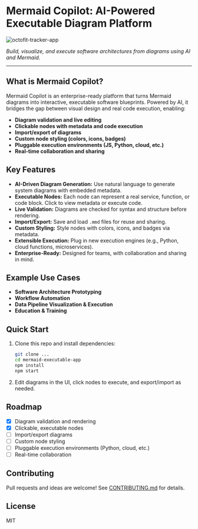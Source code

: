 # Mermaid Copilot: AI-Powered Executable Diagram Platform

![octofit-tracker-app](https://github.com/user-attachments/assets/8c45e716-1d95-473b-8923-dbbbf0f924b2)

_Build, visualize, and execute software architectures from diagrams using AI and Mermaid._

---

## What is Mermaid Copilot?

Mermaid Copilot is an enterprise-ready platform that turns Mermaid diagrams into interactive, executable software blueprints. Powered by AI, it bridges the gap between visual design and real code execution, enabling:

- **Diagram validation and live editing**
- **Clickable nodes with metadata and code execution**
- **Import/export of diagrams**
- **Custom node styling (colors, icons, badges)**
- **Pluggable execution environments (JS, Python, cloud, etc.)**
- **Real-time collaboration and sharing**

## Key Features

- **AI-Driven Diagram Generation:** Use natural language to generate system diagrams with embedded metadata.
- **Executable Nodes:** Each node can represent a real service, function, or code block. Click to view metadata or execute code.
- **Live Validation:** Diagrams are checked for syntax and structure before rendering.
- **Import/Export:** Save and load `.mmd` files for reuse and sharing.
- **Custom Styling:** Style nodes with colors, icons, and badges via metadata.
- **Extensible Execution:** Plug in new execution engines (e.g., Python, cloud functions, microservices).
- **Enterprise-Ready:** Designed for teams, with collaboration and sharing in mind.

## Example Use Cases

- **Software Architecture Prototyping**
- **Workflow Automation**
- **Data Pipeline Visualization & Execution**
- **Education & Training**

## Quick Start

1. Clone this repo and install dependencies:

   ```bash
   git clone ...
   cd mermaid-executable-app
   npm install
   npm start
   ```

2. Edit diagrams in the UI, click nodes to execute, and export/import as needed.

## Roadmap

- [x] Diagram validation and rendering
- [x] Clickable, executable nodes
- [ ] Import/export diagrams
- [ ] Custom node styling
- [ ] Pluggable execution environments (Python, cloud, etc.)
- [ ] Real-time collaboration

## Contributing

Pull requests and ideas are welcome! See [CONTRIBUTING.md](CONTRIBUTING.md) for details.

## License

MIT
